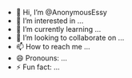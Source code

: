- 👋 Hi, I’m @AnonymousEssy
- 👀 I’m interested in ...
- 🌱 I’m currently learning ...
- 💞️ I’m looking to collaborate on ...
- 📫 How to reach me ...
- 😄 Pronouns: ...
- ⚡ Fun fact: ...

<!---
AnonymousEssy/AnonymousEssy is a ✨ special ✨ repository because its `README.md` (this file) appears on your GitHub profile.
You can click the Preview link to take a look at your changes.
--->
